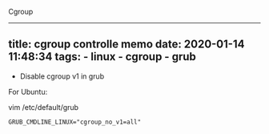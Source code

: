 Cgroup

---
title: cgroup controlle memo
date: 2020-01-14 11:48:34
tags: 
    - linux
    - cgroup
    - grub
---

- Disable cgroup v1 in grub

For Ubuntu:

vim /etc/default/grub

```
GRUB_CMDLINE_LINUX="cgroup_no_v1=all"
```